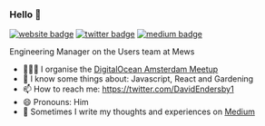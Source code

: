 ### Hello 👋

[![website badge](https://img.shields.io/badge/website-davidendersby.me-green?style=flat-square)](https://www.davidendersby.me)
[![twitter badge](https://img.shields.io/badge/twitter-@DavidEndersby1-blue?style=flat-square&logo=twitter)](https://twitter.com/DavidEndersby1)
[![medium badge](https://img.shields.io/badge/medium-@daendersby-purple?style=flat-square&logo=medium)](https://medium.com/@daendersby)

Engineering Manager on the Users team at Mews

- 🧑🏻‍🏫 I organise the [DigitalOcean Amsterdam Meetup](https://www.meetup.com/digitaloceanamsterdam/)
- 🤔 I know some things about: Javascript, React and Gardening
- 📫 How to reach me: https://twitter.com/DavidEndersby1
- 😄 Pronouns: Him
- 💬 Sometimes I write my thoughts and experiences on [Medium](https://medium.davidendersby.me/)

<!--
**Davetherave2010/Davetherave2010** is a ✨ _special_ ✨ repository because its `README.md` (this file) appears on your GitHub profile.

Here are some ideas to get you started:

- 🔭 I’m currently working on ...
- 🌱 I’m currently learning ...
- 👯 I’m looking to collaborate on ...
- 🤔 I’m looking for help with ...
- 💬 Ask me about ...
- 📫 How to reach me: ...
- 😄 Pronouns: ...
- ⚡ Fun fact: ...
-->
